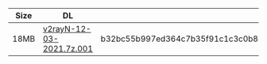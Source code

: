 |    Size   |     DL  | sha512sum |
|  ---  |  ---  |  ---  |
| 18MB | [v2rayN-12-03-2021.7z.001](https://cdn.jsdelivr.net/gh/googleians/v2rayN@main/v2rayN-12-03-2021.7z.001) | b32bc55b997ed364c7b35f91c1c3c0b8c64bcfc1e0a69dd536ec9629b586a129c960080f7d65aff1702e341bd47de56c48b37b3ac15677d7fd557c3cce9d1df3 |
